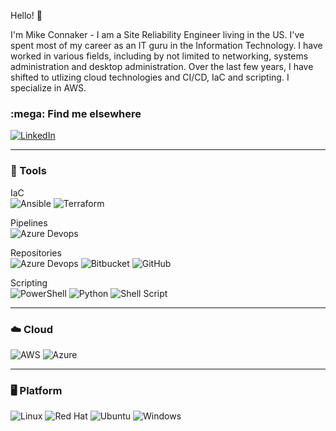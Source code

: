 Hello! :wave:

I'm Mike Connaker - I am a Site Reliability Engineer living in the US. I've spent most of my career as an IT guru in the Information Technology. I have worked in various fields,
including by not limited to networking, systems administration and desktop administration. Over the last few years, I have shifted to utlizing cloud technologies and
CI/CD, IaC and scripting. I specialize in AWS.

<h3> :mega: Find me elsewhere </h3>

<a href="https://www.linkedin.com/in/mconnaker/">

  ![LinkedIn](https://img.shields.io/badge/linkedin-%230077B5.svg?style=for-the-badge&logo=linkedin&logoColor=white)

</a>

---

<h3> 🧰 Tools</h3>


IaC <br>
![Ansible](https://img.shields.io/badge/ansible-%231A1918.svg?style=for-the-badge&logo=ansible&logoColor=white)
![Terraform](https://img.shields.io/badge/terraform-%235835CC.svg?style=for-the-badge&logo=terraform&logoColor=white)

Pipelines <br>
![Azure Devops](https://img.shields.io/badge/azure_devops-%235835CC.svg?style=for-the-badge&logo=azuredevops&logoColor=white)

Repositories <br>
![Azure Devops](https://img.shields.io/badge/azure_devops-%235835CC.svg?style=for-the-badge&logo=azuredevops&logoColor=white)
![Bitbucket](https://img.shields.io/badge/bitbucket-%230047B3.svg?style=for-the-badge&logo=bitbucket&logoColor=white)
![GitHub](https://img.shields.io/badge/github-%23121011.svg?style=for-the-badge&logo=github&logoColor=white)

Scripting <br>
![PowerShell](https://img.shields.io/badge/PowerShell-%235391FE.svg?style=for-the-badge&logo=powershell&logoColor=white)
![Python](https://img.shields.io/badge/python-3670A0?style=for-the-badge&logo=python&logoColor=ffdd54)
![Shell Script](https://img.shields.io/badge/shell_script-%23121011.svg?style=for-the-badge&logo=gnu-bash&logoColor=white)


---

<h3> ☁️ Cloud </h3> 

![AWS](https://img.shields.io/badge/AWS-%23FF9900.svg?style=for-the-badge&logo=amazon-aws&logoColor=white)
![Azure](https://img.shields.io/badge/azure-%230072C6.svg?style=for-the-badge&logo=microsoftazure&logoColor=white)

---

<h3>🖥️ Platform</h3>

![Linux](https://img.shields.io/badge/Linux-FCC624?style=for-the-badge&logo=linux&logoColor=black)
![Red Hat](https://img.shields.io/badge/Red%20Hat-EE0000?style=for-the-badge&logo=redhat&logoColor=white)
![Ubuntu](https://img.shields.io/badge/Ubuntu-E95420?style=for-the-badge&logo=ubuntu&logoColor=white)
![Windows](https://img.shields.io/badge/Windows-0078D6?style=for-the-badge&logo=windows&logoColor=white)

